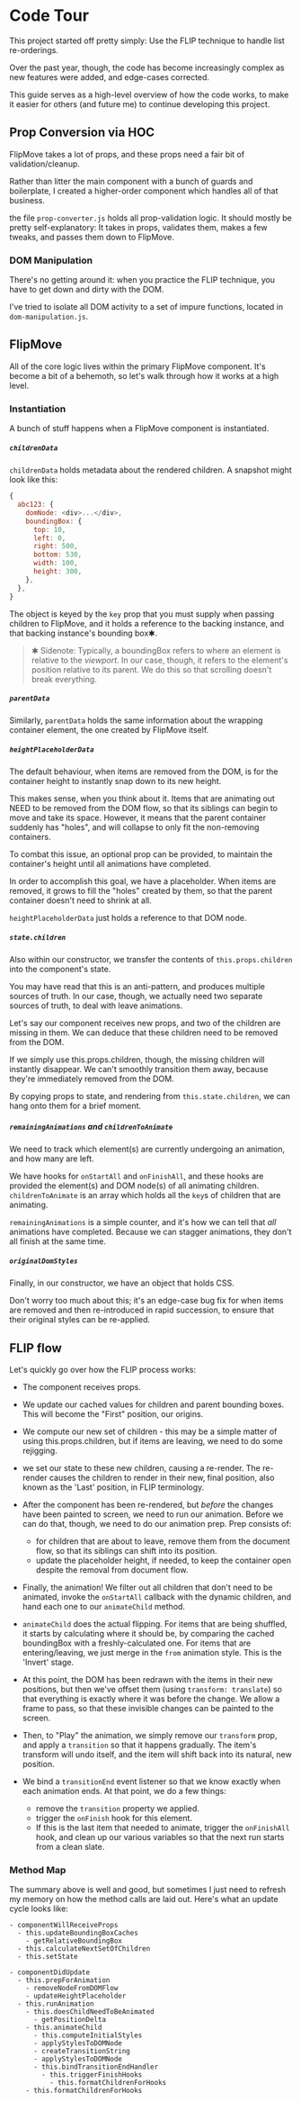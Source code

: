 # Code Tour

This project started off pretty simply: Use the FLIP technique to handle list re-orderings.

Over the past year, though, the code has become increasingly complex as new features were added, and edge-cases corrected.

This guide serves as a high-level overview of how the code works, to make it easier for others (and future me) to continue developing this project.


## Prop Conversion via HOC

FlipMove takes a lot of props, and these props need a fair bit of validation/cleanup.

Rather than litter the main component with a bunch of guards and boilerplate, I created a higher-order component which handles all of that business.

the file `prop-converter.js` holds all prop-validation logic. It should mostly be pretty self-explanatory: It takes in props, validates them, makes a few tweaks, and passes them down to FlipMove.


### DOM Manipulation

There's no getting around it: when you practice the FLIP technique, you have to get down and dirty with the DOM.

I've tried to isolate all DOM activity to a set of impure functions, located in `dom-manipulation.js`.


## FlipMove

All of the core logic lives within the primary FlipMove component. It's become a bit of a behemoth, so let's walk through how it works at a high level.


### Instantiation

A bunch of stuff happens when a FlipMove component is instantiated.

##### `childrenData`

`childrenData` holds metadata about the rendered children. A snapshot might look like this:

```js
{
  abc123: {
    domNode: <div>...</div>,
    boundingBox: {
      top: 10,
      left: 0,
      right: 500,
      bottom: 530,
      width: 100,
      height: 300,
    },
  },
}
```

The object is keyed by the `key` prop that you must supply when passing children to FlipMove, and it holds a reference to the backing instance, and that backing instance's bounding box✱.

> ✱ Sidenote: Typically, a boundingBox refers to where an element is relative to the _viewport_. In our case, though, it refers to the element's position relative to its parent. We do this so that scrolling doesn't break everything.

##### `parentData`

Similarly, `parentData` holds the same information about the wrapping container element, the one created by FlipMove itself.


##### `heightPlaceholderData`

The default behaviour, when items are removed from the DOM, is for the container height to instantly snap down to its new height.

This makes sense, when you think about it. Items that are animating out NEED to be removed from the DOM flow, so that its siblings can begin to move and take its space. However, it means that the parent container suddenly has "holes", and will collapse to only fit the non-removing containers.

To combat this issue, an optional prop can be provided, to maintain the container's height until all animations have completed.

In order to accomplish this goal, we have a placeholder. When items are removed, it grows to fill the "holes" created by them, so that the parent container doesn't need to shrink at all.

`heightPlaceholderData` just holds a reference to that DOM node.


##### `state.children`

Also within our constructor, we transfer the contents of `this.props.children` into the component's state.

You may have read that this is an anti-pattern, and produces multiple sources of truth. In our case, though, we actually need two separate sources of truth, to deal with leave animations.

Let's say our component receives new props, and two of the children are missing in them. We can deduce that these children need to be removed from the DOM.

If we simply use this.props.children, though, the missing children will instantly disappear. We can't smoothly transition them away, because they're immediately removed from the DOM.

By copying props to state, and rendering from `this.state.children`, we can hang onto them for a brief moment.


##### `remainingAnimations` and `childrenToAnimate`

We need to track which element(s) are currently undergoing an animation, and how many are left.

We have hooks for `onStartAll` and `onFinishAll`, and these hooks are provided the element(s) and DOM node(s) of all animating children. `childrenToAnimate` is an array which holds all the `key`s of children that are animating.

`remainingAnimations` is a simple counter, and it's how we can tell that _all_ animations have completed. Because we can stagger animations, they don't all finish at the same time.


##### `originalDomStyles`

Finally, in our constructor, we have an object that holds CSS.

Don't worry too much about this; it's an edge-case bug fix for when items are removed and then re-introduced in rapid succession, to ensure that their original styles can be re-applied.



## FLIP flow

Let's quickly go over how the FLIP process works:

- The component receives props.

- We update our cached values for children and parent bounding boxes. This will become the "First" position, our origins.

- We compute our new set of children - this may be a simple matter of using this.props.children, but if items are leaving, we need to do some rejigging.

- we set our state to these new children, causing a re-render. The re-render causes the children to render in their new, final position, also known as the 'Last' position, in FLIP terminology.

- After the component has been re-rendered, but _before_ the changes have been painted to screen, we need to run our animation. Before we can do that, though, we need to do our animation prep. Prep consists of:
    - for children that are about to leave, remove them from the document flow, so that its siblings can shift into its position.
    - update the placeholder height, if needed, to keep the container open despite the removal from document flow.

- Finally, the animation! We filter out all children that don't need to be animated, invoke the `onStartAll` callback with the dynamic children, and hand each one to our `animateChild` method.

- `animateChild` does the actual flipping. For items that are being shuffled, it starts by calculating where it should be, by comparing the cached boundingBox with a freshly-calculated one. For items that are entering/leaving, we just merge in the `from` animation style. This is the 'Invert' stage.

- At this point, the DOM has been redrawn with the items in their new positions, but then we've offset them (using `transform: translate`) so that everything is exactly where it was before the change. We allow a frame to pass, so that these invisible changes can be painted to the screen.

- Then, to "Play" the animation, we simply remove our `transform` prop, and apply a `transition` so that it happens gradually. The item's transform will undo itself, and the item will shift back into its natural, new position.

- We bind a `transitionEnd` event listener so that we know exactly when each animation ends. At that point, we do a few things:

    - remove the `transition` property we applied.
    - trigger the `onFinish` hook for this element.
    - If this is the last item that needed to animate, trigger the `onFinishAll` hook, and clean up our various variables so that the next run starts from a clean slate.


### Method Map

The summary above is well and good, but sometimes I just need to refresh my memory on how the method calls are laid out. Here's what an update cycle looks like:


```
- componentWillReceiveProps
  - this.updateBoundingBoxCaches
    - getRelativeBoundingBox
  - this.calculateNextSetOfChildren
  - this.setState

- componentDidUpdate
  - this.prepForAnimation
    - removeNodeFromDOMFlow
    - updateHeightPlaceholder
  - this.runAnimation
    - this.doesChildNeedToBeAnimated
      - getPositionDelta
    - this.animateChild
      - this.computeInitialStyles
      - applyStylesToDOMNode
      - createTransitionString
      - applyStylesToDOMNode
      - this.bindTransitionEndHandler
        - this.triggerFinishHooks
          - this.formatChildrenForHooks
    - this.formatChildrenForHooks
```
